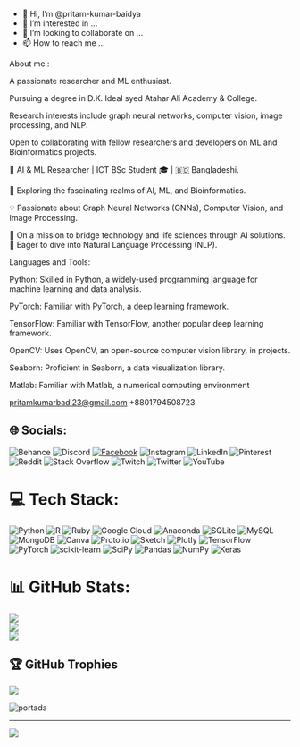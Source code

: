 - 👋 Hi, I’m @pritam-kumar-baidya
- 👀 I’m interested in ...
- 💞️ I’m looking to collaborate on ...
- 📫 How to reach me ...

About me :

A passionate researcher and ML enthusiast.

Pursuing a degree in D.K. Ideal syed   Atahar Ali Academy & College.

Research interests include graph neural networks, computer vision, image processing, and NLP.

Open to collaborating with fellow researchers and developers on ML and Bioinformatics projects.

🧠 AI & ML Researcher | ICT BSc Student 🎓 | 🇧🇩 Bangladeshi.

🌱 Exploring the fascinating realms of AI, ML, and Bioinformatics.

💡 Passionate about Graph Neural Networks (GNNs), Computer Vision, and Image Processing.

🚀 On a mission to bridge technology and life sciences through AI solutions.
📖 Eager to dive into Natural Language Processing (NLP).

Languages and Tools:

Python: Skilled in Python, a widely-used programming language for machine learning and data analysis.

PyTorch: Familiar with PyTorch, a deep learning framework.

TensorFlow: Familiar with TensorFlow, another popular deep learning framework.

OpenCV: Uses OpenCV, an open-source computer vision library, in projects.

Seaborn: Proficient in Seaborn, a data visualization library.

Matlab: Familiar with Matlab, a numerical computing environment

pritamkumarbadi23@gmail.com
+8801794508723

## 🌐 Socials:
![Behance](https://img.shields.io/badge/Behance-1769ff?logo=behance&logoColor=white)
![Discord](https://img.shields.io/badge/Discord-%237289DA.svg?logo=discord&logoColor=white) [![Facebook](https://img.shields.io/badge/Facebook-%231877F2.svg?logo=Facebook&logoColor=white)](https://facebook.com/pritamkumarbadi.1) ![Instagram](https://img.shields.io/badge/Instagram-%23E4405F.svg?logo=Instagram&logoColor=white) ![LinkedIn](https://img.shields.io/badge/LinkedIn-%230077B5.svg?logo=linkedin&logoColor=white) ![Pinterest](https://img.shields.io/badge/Pinterest-%23E60023.svg?logo=Pinterest&logoColor=white) ![Reddit](https://img.shields.io/badge/Reddit-%23FF4500.svg?logo=Reddit&logoColor=white) ![Stack Overflow](https://img.shields.io/badge/-Stackoverflow-FE7A16?logo=stack-overflow&logoColor=white) ![Twitch](https://img.shields.io/badge/Twitch-%239146FF.svg?logo=Twitch&logoColor=white) ![Twitter](https://img.shields.io/badge/Twitter-%231DA1F2.svg?logo=Twitter&logoColor=white) ![YouTube](https://img.shields.io/badge/YouTube-%23FF0000.svg?logo=YouTube&logoColor=white)

# 💻 Tech Stack:
![Python](https://img.shields.io/badge/python-3670A0?style=for-the-badge&logo=python&logoColor=ffdd54) ![R](https://img.shields.io/badge/r-%23276DC3.svg?style=for-the-badge&logo=r&logoColor=white) ![Ruby](https://img.shields.io/badge/ruby-%23CC342D.svg?style=for-the-badge&logo=ruby&logoColor=white) ![Google Cloud](https://img.shields.io/badge/Google%20Cloud-%234285F4.svg?style=for-the-badge&logo=google-cloud&logoColor=white) ![Anaconda](https://img.shields.io/badge/Anaconda-%2344A833.svg?style=for-the-badge&logo=anaconda&logoColor=white) ![SQLite](https://img.shields.io/badge/sqlite-%2307405e.svg?style=for-the-badge&logo=sqlite&logoColor=white) ![MySQL](https://img.shields.io/badge/mysql-%2300f.svg?style=for-the-badge&logo=mysql&logoColor=white) ![MongoDB](https://img.shields.io/badge/MongoDB-%234ea94b.svg?style=for-the-badge&logo=mongodb&logoColor=white) ![Canva](https://img.shields.io/badge/Canva-%2300C4CC.svg?style=for-the-badge&logo=Canva&logoColor=white) ![Proto.io](https://img.shields.io/badge/Proto.io-161637?style=for-the-badge&logo=proto.io&logoColor=00e5ff) ![Sketch](https://img.shields.io/badge/Sketch-FFB387?style=for-the-badge&logo=sketch&logoColor=black) ![Plotly](https://img.shields.io/badge/Plotly-%233F4F75.svg?style=for-the-badge&logo=plotly&logoColor=white) ![TensorFlow](https://img.shields.io/badge/TensorFlow-%23FF6F00.svg?style=for-the-badge&logo=TensorFlow&logoColor=white) ![PyTorch](https://img.shields.io/badge/PyTorch-%23EE4C2C.svg?style=for-the-badge&logo=PyTorch&logoColor=white) ![scikit-learn](https://img.shields.io/badge/scikit--learn-%23F7931E.svg?style=for-the-badge&logo=scikit-learn&logoColor=white) ![SciPy](https://img.shields.io/badge/SciPy-%230C55A5.svg?style=for-the-badge&logo=scipy&logoColor=%white) ![Pandas](https://img.shields.io/badge/pandas-%23150458.svg?style=for-the-badge&logo=pandas&logoColor=white) ![NumPy](https://img.shields.io/badge/numpy-%23013243.svg?style=for-the-badge&logo=numpy&logoColor=white) ![Keras](https://img.shields.io/badge/Keras-%23D00000.svg?style=for-the-badge&logo=Keras&logoColor=white)
# 📊 GitHub Stats:
![](https://github-readme-stats.vercel.app/api?username=pritam-kumar-baidya&theme=dark&hide_border=false&include_all_commits=true&count_private=false)<br/>
![](https://github-readme-streak-stats.herokuapp.com/?user=pritam-kumar-baidya&theme=dark&hide_border=false)<br/>
![](https://github-readme-stats.vercel.app/api/top-langs/?username=pritam-kumar-baidya&theme=dark&hide_border=false&include_all_commits=true&count_private=false&layout=compact)

## 🏆 GitHub Trophies
![](https://github-profile-trophy.vercel.app/?username=pritam-kumar-baidya&theme=radical&no-frame=false&no-bg=true&margin-w=4)

![portada](https://user-images.githubusercontent.com/88688762/164949956-93e1e806-3f07-4ecb-b2df-8489cff3bc8c.jpg)

---
[![](https://visitcount.itsvg.in/api?id=pritam-kumar-baidya&icon=4&color=0)](https://visitcount.itsvg.in)
